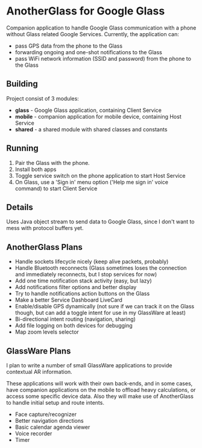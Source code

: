 # AnotherGlass for Google Glass

Companion application to handle Google Glass communication with a phone without Glass related Google Services.
Currently, the application can:
 * pass GPS data from the phone to the Glass
 * forwarding ongoing and one-shot notifications to the Glass
 * pass WiFi network information (SSID and password) from the phone to the Glass

## Building

Project consist of 3 modules:
* **glass** - Google Glass application, containing Client Service
* **mobile** - companion application for mobile device, containing Host Service
* **shared** - a shared module with shared classes and constants

## Running
1. Pair the Glass with the phone.
2. Install both apps
3. Toggle service switch on the phone application to start Host Service
4. On Glass, use a 'Sign in' menu option ('Help me sign in' voice command) to start Client Service

## Details

Uses Java object stream to send data to Google Glass, since I don't want to mess with protocol buffers yet.

## AnotherGlass Plans

* Handle sockets lifecycle nicely (keep alive packets, probably)
* Handle Bluetooth reconnects (Glass sometimes loses the connection and immediately reconnects, but I stop services for now)
* Add one time notification stack activity (easy, but lazy)
* Add notifications filter options and better display
* Try to handle notifications action buttons on the Glass
* Make a better Service Dashboard LiveCard
* Enable/disable GPS dynamically (not sure if we can track it on the Glass though, but can add a toggle intent for use in my GlassWare at least)
* Bi-directional intent routing (navigation, sharing)
* Add file logging on both devices for debugging
* Map zoom levels selector

## GlassWare Plans

I plan to write a number of small GlassWare applications to provide contextual AR information.

These applications will work with their own back-ends, and in some cases, have companion applications on the mobile to offload heavy calculations, or access some specific device data.
Also they will make use of AnotherGlass to handle initial setup and route intents.

* Face capture/recognizer
* Better navigation directions
* Basic calendar agenda viewer
* Voice recorder
* Timer
